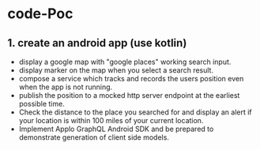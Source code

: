 # code-Poc
## 1. create an android app (use kotlin)
- display a google map with "google places" working search input.
- display marker on the map when you select a search result. 
- compose a service which tracks and records the users position even when the app is not running. 
- publish the position to a mocked http server endpoint at the earliest possible time. 
- Check the distance to the place you searched for and display an alert if your location is within 100 miles of your current location.
- Implement Applo GraphQL Android SDK and be prepared to demonstrate generation of client side models.



